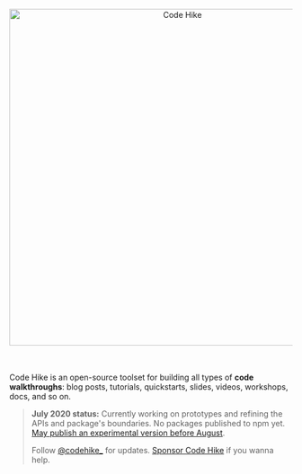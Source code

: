 <div align="center">
<br/>
<a href="https://codehike.org/">
<img alt="Code Hike" src="https://user-images.githubusercontent.com/1911623/84699147-674e6e00-af27-11ea-947a-a9362715f78d.png" width="600" />
</a>
<br/>
</div>
<br/>
<br/>


Code Hike is an open-source toolset for building all types of **code walkthroughs**: blog posts, tutorials, quickstarts, slides, videos, workshops, docs, and so on.

> **July 2020 status:** Currently working on prototypes and refining the APIs and package's boundaries. No packages published to npm yet. [May publish an experimental version before August](https://twitter.com/codehike_/status/1283780762882519040).
>
> Follow [@codehike_](https://twitter.com/codehike_) for updates. [Sponsor Code Hike](https://github.com/sponsors/code-hike) if you wanna help.
